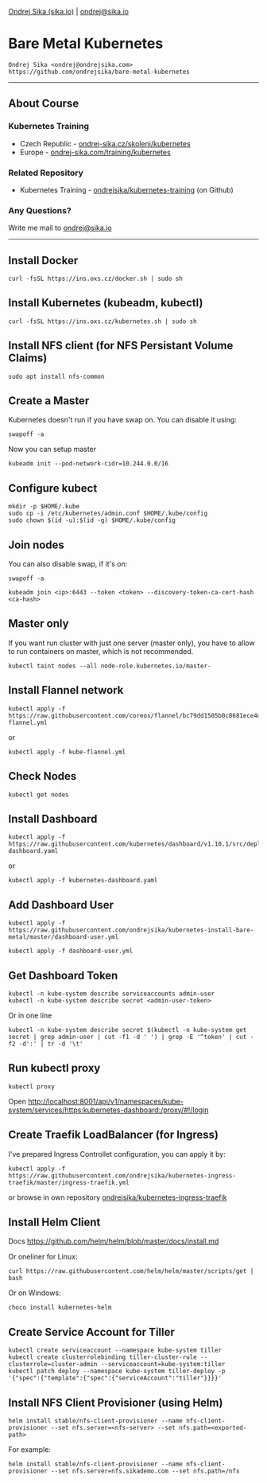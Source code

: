 [Ondrej Sika (sika.io)](https://sika.io) | <ondrej@sika.io>

# Bare Metal Kubernetes

    Ondrej Sika <ondrej@ondrejsika.com>
    https://github.com/ondrejsika/bare-metal-kubernetes

---

## About Course

### Kubernetes Training

- Czech Republic - [ondrej-sika.cz/skoleni/kubernetes](https://ondrej-sika.cz/skoleni/kubernetes?_s=gh-bmk)
- Europe - [ondrej-sika.com/training/kubernetes](https://ondrej-sika.com/training/kubernetes?_s=gh-bmk)

### Related Repository

- Kubernetes Training - [ondrejsika/kubernetes-training](https://github.com/ondrejsika/kubernetes-training) (on Github)

### Any Questions?

Write me mail to <ondrej@sika.io>

---

## Install Docker

```
curl -fsSL https://ins.oxs.cz/docker.sh | sudo sh
```

## Install Kubernetes (kubeadm, kubectl)

```
curl -fsSL https://ins.oxs.cz/kubernetes.sh | sudo sh
```

## Install NFS client (for NFS Persistant Volume Claims)

```
sudo apt install nfs-common
```

## Create a Master

Kubernetes doesn't run if you have swap on. You can disable it using:

```
swapoff -a
```

Now you can setup master

```
kubeadm init --pod-network-cidr=10.244.0.0/16
```

## Configure kubect

```
mkdir -p $HOME/.kube
sudo cp -i /etc/kubernetes/admin.conf $HOME/.kube/config
sudo chown $(id -u):$(id -g) $HOME/.kube/config
```

## Join nodes

You can also disable swap, if it's on:

```
swapoff -a
```

```
kubeadm join <ip>:6443 --token <token> --discovery-token-ca-cert-hash <ca-hash>
```

## Master only

If you want run cluster with just one server (master only), you have to allow to run containers on master, which is not recommended.

```
kubectl taint nodes --all node-role.kubernetes.io/master-
```


## Install Flannel network

```
kubectl apply -f https://raw.githubusercontent.com/coreos/flannel/bc79dd1505b0c8681ece4de4c0d86c5cd2643275/Documentation/kube-flannel.yml
```

or

```
kubectl apply -f kube-flannel.yml
```

## Check Nodes

```
kubectl get nodes
```

## Install Dashboard

```
kubectl apply -f https://raw.githubusercontent.com/kubernetes/dashboard/v1.10.1/src/deploy/recommended/kubernetes-dashboard.yaml
```

or

```
kubectl apply -f kubernetes-dashboard.yaml
```

## Add Dashboard User

```
kubectl apply -f https://raw.githubusercontent.com/ondrejsika/kubernetes-install-bare-metal/master/dashboard-user.yml
```

```
kubectl apply -f dashboard-user.yml
```

## Get Dashboard Token

```
kubectl -n kube-system describe serviceaccounts admin-user
kubectl -n kube-system describe secret <admin-user-token>
```

Or in one line

```
kubectl -n kube-system describe secret $(kubectl -n kube-system get secret | grep admin-user | cut -f1 -d ' ') | grep -E '^token' | cut -f2 -d':' | tr -d '\t'
```

## Run kubectl proxy

```
kubectl proxy
```

Open <http://localhost:8001/api/v1/namespaces/kube-system/services/https:kubernetes-dashboard:/proxy/#!/login>

## Create Traefik LoadBalancer (for Ingress)

I've prepared Ingress Controllet configuration, you can apply it by:

```
kubectl apply -f https://raw.githubusercontent.com/ondrejsika/kubernetes-ingress-traefik/master/ingress-traefik.yml
```

or browse in own repository [ondrejsika/kubernetes-ingress-traefik](https://github.com/ondrejsika/kubernetes-ingress-traefik)


## Install Helm Client

Docs <https://github.com/helm/helm/blob/master/docs/install.md>

Or oneliner for Linux:

```
curl https://raw.githubusercontent.com/helm/helm/master/scripts/get | bash
```

Or on Windows:

```
choco install kubernetes-helm
```

## Create Service Account for Tiller

```
kubectl create serviceaccount --namespace kube-system tiller
kubectl create clusterrolebinding tiller-cluster-rule --clusterrole=cluster-admin --serviceaccount=kube-system:tiller
kubectl patch deploy --namespace kube-system tiller-deploy -p '{"spec":{"template":{"spec":{"serviceAccount":"tiller"}}}}'
```

## Install NFS Client Provisioner (using Helm)

```
helm install stable/nfs-client-provisioner --name nfs-client-provisioner --set nfs.server=<nfs-server> --set nfs.path=<exported-path>
```

For example:

```
helm install stable/nfs-client-provisioner --name nfs-client-provisioner --set nfs.server=nfs.sikademo.com --set nfs.path=/nfs
```
